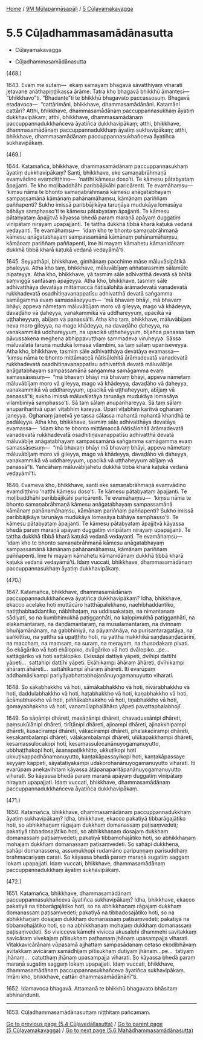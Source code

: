 
[Home](/) / [9M Mūlapaṇṇāsapāḷi](...md) / [5 Cūḷayamakavagga](../9M/5.md)

# 5.5 Cūḷadhammasamādānasutta

* Cūḷayamakavagga

* Cūḷadhammasamādānasutta

(468.)

1643\. Evaṃ me sutaṃ—  ekaṃ samayaṃ bhagavā sāvatthiyaṃ viharati jetavane anāthapiṇḍikassa ārāme. Tatra kho bhagavā bhikkhū āmantesi—  “bhikkhavo”ti. “Bhadante”ti te bhikkhū bhagavato paccassosuṃ. Bhagavā etadavoca—  “cattārimāni, bhikkhave, dhammasamādānāni. Katamāni cattāri? Atthi, bhikkhave, dhammasamādānaṃ paccuppannasukhaṃ āyatiṃ dukkhavipākaṃ; atthi, bhikkhave, dhammasamādānaṃ paccuppannadukkhañceva āyatiñca dukkhavipākaṃ; atthi, bhikkhave, dhammasamādānaṃ paccuppannadukkhaṃ āyatiṃ sukhavipākaṃ; atthi, bhikkhave, dhammasamādānaṃ paccuppannasukhañceva āyatiñca sukhavipākaṃ.

(469.)

1644\. Katamañca, bhikkhave, dhammasamādānaṃ paccuppannasukhaṃ āyatiṃ dukkhavipākaṃ? Santi, bhikkhave, eke samaṇabrāhmaṇā evaṃvādino evaṃdiṭṭhino—  ‘natthi kāmesu doso’ti. Te kāmesu pātabyataṃ āpajjanti. Te kho moḷibaddhāhi paribbājikāhi paricārenti. Te evamāhaṃsu—  ‘kiṃsu nāma te bhonto samaṇabrāhmaṇā kāmesu anāgatabhayaṃ sampassamānā kāmānaṃ pahānamāhaṃsu, kāmānaṃ pariññaṃ paññapenti? Sukho imissā paribbājikāya taruṇāya mudukāya lomasāya bāhāya samphasso’ti te kāmesu pātabyataṃ āpajjanti. Te kāmesu pātabyataṃ āpajjitvā kāyassa bhedā paraṃ maraṇā apāyaṃ duggatiṃ vinipātaṃ nirayaṃ upapajjanti. Te tattha dukkhā tibbā kharā kaṭukā vedanā vedayanti. Te evamāhaṃsu—  ‘idaṃ kho te bhonto samaṇabrāhmaṇā kāmesu anāgatabhayaṃ sampassamānā kāmānaṃ pahānamāhaṃsu, kāmānaṃ pariññaṃ paññapenti, ime hi mayaṃ kāmahetu kāmanidānaṃ dukkhā tibbā kharā kaṭukā vedanā vedayāmā’ti.

1645\. Seyyathāpi, bhikkhave, gimhānaṃ pacchime māse māluvāsipāṭikā phaleyya. Atha kho taṃ, bhikkhave, māluvābījaṃ aññatarasmiṃ sālamūle nipateyya. Atha kho, bhikkhave, yā tasmiṃ sāle adhivatthā devatā sā bhītā saṃviggā santāsaṃ āpajjeyya. Atha kho, bhikkhave, tasmiṃ sāle adhivatthāya devatāya mittāmaccā ñātisālohitā ārāmadevatā vanadevatā rukkhadevatā osadhitiṇavanappatīsu adhivatthā devatā saṅgamma samāgamma evaṃ samassāseyyuṃ—  ‘mā bhavaṃ bhāyi, mā bhavaṃ bhāyi; appeva nāmetaṃ māluvābījaṃ moro vā gileyya, mago vā khādeyya, davaḍāho vā ḍaheyya, vanakammikā vā uddhareyyuṃ, upacikā vā uṭṭhaheyyuṃ, abījaṃ vā panassā’ti. Atha kho taṃ, bhikkhave, māluvābījaṃ neva moro gileyya, na mago khādeyya, na davaḍāho ḍaheyya, na vanakammikā uddhareyyuṃ, na upacikā uṭṭhaheyyuṃ, bījañca panassa taṃ pāvussakena meghena abhippavuṭṭhaṃ sammadeva viruheyya. Sāssa māluvālatā taruṇā mudukā lomasā vilambinī, sā taṃ sālaṃ upaniseveyya. Atha kho, bhikkhave, tasmiṃ sāle adhivatthāya devatāya evamassa—  ‘kiṃsu nāma te bhonto mittāmaccā ñātisālohitā ārāmadevatā vanadevatā rukkhadevatā osadhitiṇavanappatīsu adhivatthā devatā māluvābīje anāgatabhayaṃ sampassamānā saṅgamma samāgamma evaṃ samassāsesuṃ—  “mā bhavaṃ bhāyi mā bhavaṃ bhāyi, appeva nāmetaṃ māluvābījaṃ moro vā gileyya, mago vā khādeyya, davaḍāho vā ḍaheyya, vanakammikā vā uddhareyyuṃ, upacikā vā uṭṭhaheyyuṃ, abījaṃ vā panassā”ti; sukho imissā māluvālatāya taruṇāya mudukāya lomasāya vilambiniyā samphasso’ti. Sā taṃ sālaṃ anuparihareyya. Sā taṃ sālaṃ anupariharitvā upari viṭabhiṃ kareyya. Upari viṭabhiṃ karitvā oghanaṃ janeyya. Oghanaṃ janetvā ye tassa sālassa mahantā mahantā khandhā te padāleyya. Atha kho, bhikkhave, tasmiṃ sāle adhivatthāya devatāya evamassa—  ‘idaṃ kho te bhonto mittāmaccā ñātisālohitā ārāmadevatā vanadevatā rukkhadevatā osadhitiṇavanappatīsu adhivatthā devatā māluvābīje anāgatabhayaṃ sampassamānā saṅgamma samāgamma evaṃ samassāsesuṃ—  “mā bhavaṃ bhāyi mā bhavaṃ bhāyi, appeva nāmetaṃ māluvābījaṃ moro vā gileyya, mago vā khādeyya, davaḍāho vā ḍaheyya, vanakammikā vā uddhareyyuṃ, upacikā vā uṭṭhaheyyuṃ abījaṃ vā panassā”ti. Yañcāhaṃ māluvābījahetu dukkhā tibbā kharā kaṭukā vedanā vedayāmī’ti.

1646\. Evameva kho, bhikkhave, santi eke samaṇabrāhmaṇā evaṃvādino evaṃdiṭṭhino ‘natthi kāmesu doso’ti. Te kāmesu pātabyataṃ āpajjanti. Te moḷibaddhāhi paribbājikāhi paricārenti. Te evamāhaṃsu—  ‘kiṃsu nāma te bhonto samaṇabrāhmaṇā kāmesu anāgatabhayaṃ sampassamānā kāmānaṃ pahānamāhaṃsu, kāmānaṃ pariññaṃ paññapenti? Sukho imissā paribbājikāya taruṇāya mudukāya lomasāya bāhāya samphasso’ti. Te kāmesu pātabyataṃ āpajjanti. Te kāmesu pātabyataṃ āpajjitvā kāyassa bhedā paraṃ maraṇā apāyaṃ duggatiṃ vinipātaṃ nirayaṃ upapajjanti. Te tattha dukkhā tibbā kharā kaṭukā vedanā vedayanti. Te evamāhaṃsu—  ‘idaṃ kho te bhonto samaṇabrāhmaṇā kāmesu anāgatabhayaṃ sampassamānā kāmānaṃ pahānamāhaṃsu, kāmānaṃ pariññaṃ paññapenti. Ime hi mayaṃ kāmahetu kāmanidānaṃ dukkhā tibbā kharā kaṭukā vedanā vedayāmā’ti. Idaṃ vuccati, bhikkhave, dhammasamādānaṃ paccuppannasukhaṃ āyatiṃ dukkhavipākaṃ.

(470.)

1647\. Katamañca, bhikkhave, dhammasamādānaṃ paccuppannadukkhañceva āyatiñca dukkhavipākaṃ? Idha, bhikkhave, ekacco acelako hoti muttācāro hatthāpalekhano, naehibhaddantiko, natiṭṭhabhaddantiko, nābhihaṭaṃ, na uddissakataṃ, na nimantanaṃ sādiyati, so na kumbhimukhā paṭiggaṇhāti, na kaḷopimukhā paṭiggaṇhāti, na eḷakamantaraṃ, na daṇḍamantaraṃ, na musalamantaraṃ, na dvinnaṃ bhuñjamānānaṃ, na gabbhiniyā, na pāyamānāya, na purisantaragatāya, na saṅkittīsu, na yattha sā upaṭṭhito hoti, na yattha makkhikā saṇḍasaṇḍacārinī, na macchaṃ, na maṃsaṃ, na suraṃ, na merayaṃ, na thusodakaṃ pivati. So ekāgāriko vā hoti ekālopiko, dvāgāriko vā hoti dvālopiko…pe…  sattāgāriko vā hoti sattālopiko. Ekissāpi dattiyā yāpeti, dvīhipi dattīhi yāpeti…  sattahipi dattīhi yāpeti. Ekāhikampi āhāraṃ āhāreti, dvīhikampi āhāraṃ āhāreti…  sattāhikampi āhāraṃ āhāreti. Iti evarūpaṃ addhamāsikampi pariyāyabhattabhojanānuyogamanuyutto viharati.

1648\. So sākabhakkho vā hoti, sāmākabhakkho vā hoti, nīvārabhakkho vā hoti, daddulabhakkho vā hoti, haṭabhakkho vā hoti, kaṇabhakkho vā hoti, ācāmabhakkho vā hoti, piññākabhakkho vā hoti, tiṇabhakkho vā hoti, gomayabhakkho vā hoti, vanamūlaphalāhāro yāpeti pavattaphalabhojī.

1649\. So sāṇānipi dhāreti, masāṇānipi dhāreti, chavadussānipi dhāreti, paṃsukūlānipi dhāreti, tirīṭānipi dhāreti, ajinampi dhāreti, ajinakkhipampi dhāreti, kusacīrampi dhāreti, vākacīrampi dhāreti, phalakacīrampi dhāreti, kesakambalampi dhāreti, vāḷakambalampi dhāreti, ulūkapakkhampi dhāreti, kesamassulocakopi hoti, kesamassulocanānuyogamanuyutto, ubbhaṭṭhakopi hoti, āsanapaṭikkhitto, ukkuṭikopi hoti ukkuṭikappadhānamanuyutto, kaṇṭakāpassayikopi hoti, kaṇṭakāpassaye seyyaṃ kappeti, sāyatatiyakampi udakorohanānuyogamanuyutto viharati. Iti evarūpaṃ anekavihitaṃ kāyassa ātāpanaparitāpanānuyogamanuyutto viharati. So kāyassa bhedā paraṃ maraṇā apāyaṃ duggatiṃ vinipātaṃ nirayaṃ upapajjati. Idaṃ vuccati, bhikkhave, dhammasamādānaṃ paccuppannadukkhañceva āyatiñca dukkhavipākaṃ.

(471.)

1650\. Katamañca, bhikkhave, dhammasamādānaṃ paccuppannadukkhaṃ āyatiṃ sukhavipākaṃ? Idha, bhikkhave, ekacco pakatiyā tibbarāgajātiko hoti, so abhikkhaṇaṃ rāgajaṃ dukkhaṃ domanassaṃ paṭisaṃvedeti; pakatiyā tibbadosajātiko hoti, so abhikkhaṇaṃ dosajaṃ dukkhaṃ domanassaṃ paṭisaṃvedeti; pakatiyā tibbamohajātiko hoti, so abhikkhaṇaṃ mohajaṃ dukkhaṃ domanassaṃ paṭisaṃvedeti. So sahāpi dukkhena, sahāpi domanassena, assumukhopi rudamāno paripuṇṇaṃ parisuddhaṃ brahmacariyaṃ carati. So kāyassa bhedā paraṃ maraṇā sugatiṃ saggaṃ lokaṃ upapajjati. Idaṃ vuccati, bhikkhave, dhammasamādānaṃ paccuppannadukkhaṃ āyatiṃ sukhavipākaṃ.

(472.)

1651\. Katamañca, bhikkhave, dhammasamādānaṃ paccuppannasukhañceva āyatiñca sukhavipākaṃ? Idha, bhikkhave, ekacco pakatiyā na tibbarāgajātiko hoti, so na abhikkhaṇaṃ rāgajaṃ dukkhaṃ domanassaṃ paṭisaṃvedeti; pakatiyā na tibbadosajātiko hoti, so na abhikkhaṇaṃ dosajaṃ dukkhaṃ domanassaṃ paṭisaṃvedeti; pakatiyā na tibbamohajātiko hoti, so na abhikkhaṇaṃ mohajaṃ dukkhaṃ domanassaṃ paṭisaṃvedeti. So vivicceva kāmehi vivicca akusalehi dhammehi savitakkaṃ savicāraṃ vivekajaṃ pītisukhaṃ paṭhamaṃ jhānaṃ upasampajja viharati. Vitakkavicārānaṃ vūpasamā ajjhattaṃ sampasādanaṃ cetaso ekodibhāvaṃ avitakkaṃ avicāraṃ samādhijaṃ pītisukhaṃ dutiyaṃ jhānaṃ…pe…  tatiyaṃ jhānaṃ…  catutthaṃ jhānaṃ upasampajja viharati. So kāyassa bhedā paraṃ maraṇā sugatiṃ saggaṃ lokaṃ upapajjati. Idaṃ vuccati, bhikkhave, dhammasamādānaṃ paccuppannasukhañceva āyatiñca sukhavipākaṃ. Imāni kho, bhikkhave, cattāri dhammasamādānānī”ti.

1652\. Idamavoca bhagavā. Attamanā te bhikkhū bhagavato bhāsitaṃ abhinandunti.

---

1653\. Cūḷadhammasamādānasuttaṃ niṭṭhitaṃ pañcamaṃ.



[Go to previous page (5.4 Cūḷavedallasutta)](5.4.md) / [Go to parent page (5 Cūḷayamakavagga)](../9M/5.md) / [Go to next page (5.6 Mahādhammasamādānasutta)](5.6.md)


